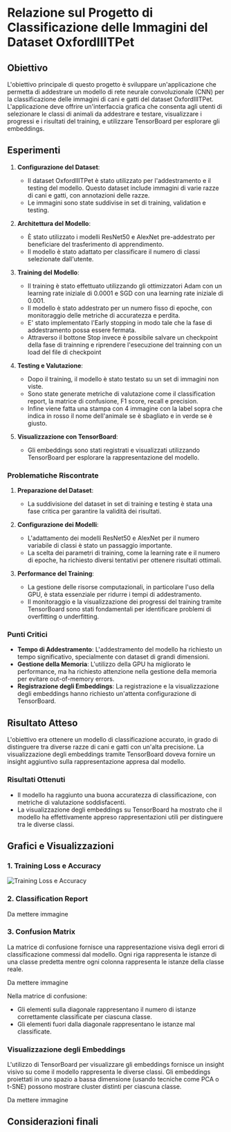# Relazione sul Progetto di Classificazione delle Immagini del Dataset OxfordIIITPet

## Obiettivo

L'obiettivo principale di questo progetto è sviluppare un'applicazione che permetta di addestrare un modello di rete neurale convoluzionale (CNN) per la classificazione delle immagini di cani e gatti del dataset OxfordIIITPet. L'applicazione deve offrire un'interfaccia grafica che consenta agli utenti di selezionare le classi di animali da addestrare e testare, visualizzare i progressi e i risultati del training, e utilizzare TensorBoard per esplorare gli embeddings.

## Esperimenti

1. **Configurazione del Dataset**:
   - Il dataset OxfordIIITPet è stato utilizzato per l'addestramento e il testing del modello. Questo dataset include immagini di varie razze di cani e gatti, con annotazioni delle razze.
   - Le immagini sono state suddivise in set di training, validation e testing.

2. **Architettura del Modello**:
   - È stato utilizzato i modelli ResNet50 e AlexNet pre-addestrato per beneficiare del trasferimento di apprendimento.
   - Il modello è stato adattato per classificare il numero di classi selezionate dall'utente.

3. **Training del Modello**:
   - Il training è stato effettuato utilizzando gli ottimizzatori Adam con un learning rate iniziale di 0.0001 e SGD con una learning rate iniziale di 0.001.
   - Il modello è stato addestrato per un numero fisso di epoche, con monitoraggio delle metriche di accuratezza e perdita.
   - E' stato implementato l'Early stopping in modo tale che la fase di addestramento possa essere fermata.
   - Attraverso il bottone Stop invece è possibile salvare un checkpoint della fase di trainning e riprendere l'esecuzione del trainning con un load del file di checkpoint

4. **Testing e Valutazione**:
   - Dopo il training, il modello è stato testato su un set di immagini non viste.
   - Sono state generate metriche di valutazione come il classification report, la matrice di confusione, F1 score, recall e precision. 
   - Infine viene fatta una stampa con 4 immagine con la label sopra che indica in rosso il nome dell'animale se è sbagliato e in verde se è giusto.

5. **Visualizzazione con TensorBoard**:
   - Gli embeddings sono stati registrati e visualizzati utilizzando TensorBoard per esplorare la rappresentazione del modello.


### Problematiche Riscontrate

1. **Preparazione del Dataset**:
   - La suddivisione del dataset in set di training e testing è stata una fase critica per garantire la validità dei risultati.

2. **Configurazione dei Modelli**:
   - L'adattamento dei modelli ResNet50 e AlexNet per il numero variabile di classi è stato un passaggio importante.
   - La scelta dei parametri di training, come la learning rate e il numero di epoche, ha richiesto diversi tentativi per ottenere risultati ottimali.

3. **Performance del Training**:
   - La gestione delle risorse computazionali, in particolare l'uso della GPU, è stata essenziale per ridurre i tempi di addestramento.
   - Il monitoraggio e la visualizzazione dei progressi del training tramite TensorBoard sono stati fondamentali per identificare problemi di overfitting o underfitting.

### Punti Critici

- **Tempo di Addestramento**: L'addestramento del modello ha richiesto un tempo significativo, specialmente con dataset di grandi dimensioni.
- **Gestione della Memoria**: L'utilizzo della GPU ha migliorato le performance, ma ha richiesto attenzione nella gestione della memoria per evitare out-of-memory errors.
- **Registrazione degli Embeddings**: La registrazione e la visualizzazione degli embeddings hanno richiesto un'attenta configurazione di TensorBoard.

## Risultato Atteso

L'obiettivo era ottenere un modello di classificazione accurato, in grado di distinguere tra diverse razze di cani e gatti con un'alta precisione. La visualizzazione degli embeddings tramite TensorBoard doveva fornire un insight aggiuntivo sulla rappresentazione appresa dal modello.

### Risultati Ottenuti

- Il modello ha raggiunto una buona accuratezza di classificazione, con metriche di valutazione soddisfacenti.
- La visualizzazione degli embeddings su TensorBoard ha mostrato che il modello ha effettivamente appreso rappresentazioni utili per distinguere tra le diverse classi.

## Grafici e Visualizzazioni

### 1. Training Loss e Accuracy

![Training Loss e Accuracy](path/to/training_loss_accuracy.png)

### 2. Classification Report

Da mettere immagine

### 3. Confusion Matrix

La matrice di confusione fornisce una rappresentazione visiva degli errori di classificazione commessi dal modello. Ogni riga rappresenta le istanze di una classe predetta mentre ogni colonna rappresenta le istanze della classe reale.

Da mettere immagine

Nella matrice di confusione:
- Gli elementi sulla diagonale rappresentano il numero di istanze correttamente classificate per ciascuna classe.
- Gli elementi fuori dalla diagonale rappresentano le istanze mal classificate.

### Visualizzazione degli Embeddings

L'utilizzo di TensorBoard per visualizzare gli embeddings fornisce un insight visivo su come il modello rappresenta le diverse classi. Gli embeddings proiettati in uno spazio a bassa dimensione (usando tecniche come PCA o t-SNE) possono mostrare cluster distinti per ciascuna classe.

Da mettere immagine


## Considerazioni finali




